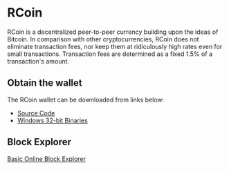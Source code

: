 # RCoin

RCoin is a decentralized peer-to-peer currency building upon the ideas of Bitcoin. In comparison with other cryptocurrencies,
RCoin does not eliminate transaction fees, nor keep them at ridiculously high rates even for small transactions. Transaction
fees are determined as a fixed 1.5% of a transaction's amount.

## Obtain the wallet

The RCoin wallet can be downloaded from links below:

* [Source Code](http://github.com/tinyrcoin/rcoin)
* [Windows 32-bit Binaries](/tkwallet_win.zip)

## Block Explorer

[Basic Online Block Explorer](http://40.74.245.160:8000/cgi-bin/index.cgi)
